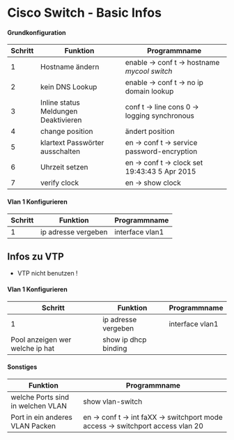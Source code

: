 # Cisco Switch - Basic Infos


#### Grundkonfiguration
 Schritt | Funktion |Programmname 
 --- | --- | ---
1|Hostname ändern | enable -> conf t -> hostname *mycool switch*  
2|kein DNS Lookup | enable -> conf t -> no ip domain lookup
3|Inline status Meldungen Deaktivieren| conf t -> line cons 0 -> logging synchronous
4|change position | ändert position
5|klartext Passwörter ausschalten | en -> conf t -> service password-encryption
6|Uhrzeit setzen|en -> conf t -> clock set 19:43:43 5 Apr 2015
7|verify clock| en -> show clock

#### Vlan 1 Konfigurieren
Schritt | Funktion |Programmname 
 --- | --- | ---
1 | ip adresse vergeben | interface vlan1 

## Infos zu VTP
- VTP nicht benutzen !

#### Vlan 1 Konfigurieren
Schritt | Funktion |Programmname 
 --- | --- | ---
1 | ip adresse vergeben | interface vlan1 
 | Pool anzeigen wer welche ip hat | show ip dhcp binding

#### Sonstiges

Funktion |Programmname 
--- | ---
welche Ports sind in welchen VLAN | show vlan-switch 
Port in ein anderes VLAN Packen | en -> conf t -> int faXX -> switchport mode access -> switchport access vlan 20
